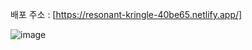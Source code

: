 배포 주소 : [https://resonant-kringle-40be65.netlify.app/]

![image](https://github.com/user-attachments/assets/e25fa884-8a1e-4847-aba1-68ce96901185)
